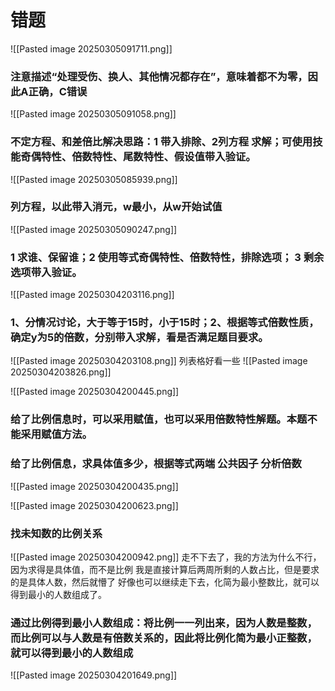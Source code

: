 
# 错题

![[Pasted image 20250305091711.png]]
### 注意描述“处理受伤、换人、其他情况都存在”，意味着都不为零，因此A正确，C错误


![[Pasted image 20250305091058.png]]
### 不定方程、和差倍比解决思路：1 带入排除、2列方程 求解；可使用技能奇偶特性、倍数特性、尾数特性、假设值带入验证。

![[Pasted image 20250305085939.png]]
### 列方程，以此带入消元，w最小，从w开始试值

![[Pasted image 20250305090247.png]]
### 1 求谁、保留谁；2 使用等式奇偶特性、倍数特性，排除选项； 3 剩余选项带入验证。


![[Pasted image 20250304203116.png]]
### 1、分情况讨论，大于等于15时，小于15时；2、根据等式倍数性质，确定y为5的倍数，分别带入求解，看是否满足题目要求。
![[Pasted image 20250304203108.png]]
列表格好看一些
![[Pasted image 20250304203826.png]]


![[Pasted image 20250304200445.png]]
### 给了比例信息时，可以采用赋值，也可以采用倍数特性解题。本题不能采用赋值方法。
### 给了比例信息，求具体值多少，根据等式两端 公共因子 分析倍数
![[Pasted image 20250304200435.png]]


![[Pasted image 20250304200623.png]]
### 找未知数的比例关系

![[Pasted image 20250304200942.png]]
走不下去了，我的方法为什么不行，因为求得是具体值，而不是比例
我是直接计算后两周所剩的人数占比，但是要求的是具体人数，然后就懵了
好像也可以继续走下去，化简为最小整数比，就可以得到最小的人数组成了。
### 通过比例得到最小人数组成：将比例一一列出来，因为人数是整数，而比例可以与人数是有倍数关系的，因此将比例化简为最小正整数，就可以得到最小的人数组成
![[Pasted image 20250304201649.png]]